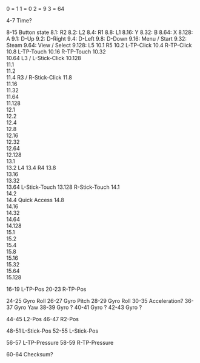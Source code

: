  0 = 1
 1 = 0
 2 = 9
 3 = 64

 4-7 Time?

 8-15 Button state
 8.1:    R2
 8.2:    L2
 8.4:    R1
 8.8:    L1
 8.16:   Y
 8.32:   B
 8.64:   X
 8.128:  A
 9.1:    D-Up
 9.2:    D-Right
 9.4:    D-Left
 9.8:    D-Down
 9.16:   Menu / Start
 9.32:   Steam
 9.64:   View / Select
 9.128:  L5
 10.1    R5
 10.2    L-TP-Click
 10.4    R-TP-Click
 10.8    L-TP-Touch
 10.16   R-TP-Touch
 10.32   
 10.64   L3 / L-Stick-Click
 10.128  
 11.1    
 11.2    
 11.4    R3 / R-Stick-Click
 11.8    
 11.16   
 11.32   
 11.64   
 11.128  
 12.1    
 12.2    
 12.4    
 12.8    
 12.16   
 12.32   
 12.64   
 12.128  
 13.1    
 13.2    L4
 13.4    R4
 13.8    
 13.16   
 13.32   
 13.64   L-Stick-Touch
 13.128  R-Stick-Touch
 14.1    
 14.2    
 14.4    Quick Access
 14.8    
 14.16   
 14.32   
 14.64   
 14.128  
 15.1    
 15.2    
 15.4    
 15.8    
 15.16   
 15.32   
 15.64   
 15.128  

 16-19 L-TP-Pos
 20-23 R-TP-Pos

 24-25 Gyro Roll 
 26-27 Gyro Pitch 
 28-29 Gyro Roll 
 30-35 Acceleration?
 36-37 Gyro Yaw
 38-39 Gyro ?
 40-41 Gyro ?
 42-43 Gyro ?

 44-45 L2-Pos
 46-47 R2-Pos

 48-51 L-Stick-Pos
 52-55 L-Stick-Pos

 56-57 L-TP-Pressure
 58-59 R-TP-Pressure

 60-64 Checksum?

